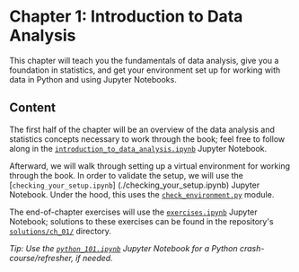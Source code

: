 # Chapter 1: Introduction to Data Analysis

This chapter will teach you the fundamentals of data analysis, give you a foundation in 
statistics, and get your environment set up for working with data in Python and using 
Jupyter Notebooks.

## Content

The first half of the chapter will be an overview of the data analysis and statistics
concepts necessary to work through the book; feel free to follow along in the 
[`introduction_to_data_analysis.ipynb`](./introduction_to_data_analysis.ipynb) 
Jupyter Notebook.

Afterward, we will walk through setting up a virtual environment for working through 
the book. In order to validate the setup, we will use the [`checking_your_setup.ipynb`]
(./checking_your_setup.ipynb) Jupyter Notebook. Under the hood, this uses the 
[`check_environment.py`](./check_environment.py) module.

The end-of-chapter exercises will use the [`exercises.ipynb`](./exercises.ipynb) 
Jupyter Notebook; solutions to these exercises can be found in the repository's 
[`solutions/ch_01/`](../solutions/ch_01) directory.

*Tip: Use the [`python_101.ipynb`](./python_101.ipynb) Jupyter Notebook for a Python 
crash-course/refresher, if needed.*

